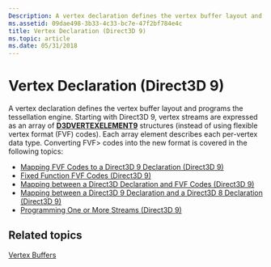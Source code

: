 ```yaml
---
Description: A vertex declaration defines the vertex buffer layout and programs the tessellation engine.
ms.assetid: 09dae498-3b33-4c33-bc7e-47f2bf784e4c
title: Vertex Declaration (Direct3D 9)
ms.topic: article
ms.date: 05/31/2018
---
```


# Vertex Declaration (Direct3D 9)

A vertex declaration defines the vertex buffer layout and programs the tessellation engine. Starting with Direct3D 9, vertex streams are expressed as an array of [**D3DVERTEXELEMENT9**](d3dvertexelement9.md) structures (instead of using flexible vertex format (FVF) codes). Each array element describes each per-vertex data type. Converting FVF> codes into the new format is covered in the following topics:

-   [Mapping FVF Codes to a Direct3D 9 Declaration (Direct3D 9)](mapping-fvf-codes-to-a-directx-9-declaration.md)
-   [Fixed Function FVF Codes (Direct3D 9)](fixed-function-fvf-codes.md)
-   [Mapping between a Direct3D Declaration and FVF Codes (Direct3D 9)](mapping-between-a-directx-9-declaration-and-fvf-codes.md)
-   [Mapping between a Direct3D 9 Declaration and a Direct3D 8 Declaration (Direct3D 9)](mapping-between-a-directx-9-declaration-and-directx-8.md)
-   [Programming One or More Streams (Direct3D 9)](programming-one-or-more-streams.md)

## Related topics

<dl> <dt>

[Vertex Buffers](vertex-buffers.md)
</dt> </dl>

 

 



